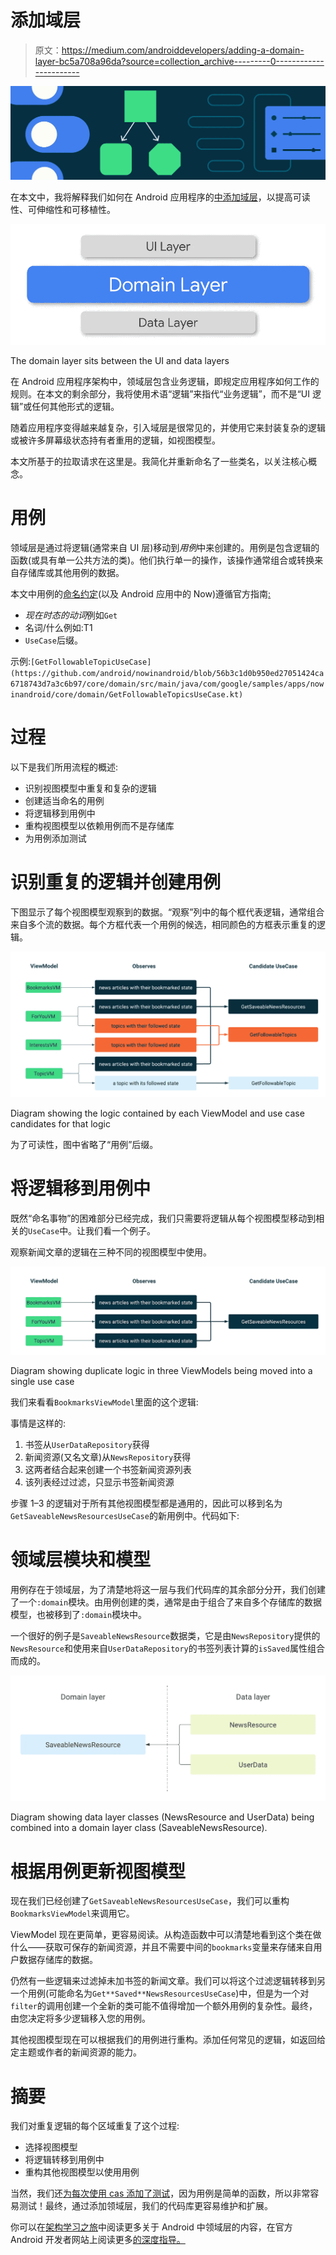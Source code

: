 # 添加域层

> 原文：<https://medium.com/androiddevelopers/adding-a-domain-layer-bc5a708a96da?source=collection_archive---------0----------------------->

![](img/3858c91fbdaae1899fbad7843fa8f8b1.png)

在本文中，我将解释我们如何在 Android 应用程序的[中添加](https://github.com/android/nowinandroid)[域层](https://developer.android.com/topic/architecture/domain-layer)，以提高可读性、可伸缩性和可移植性。

![](img/495e0b792ecb5a8525a6a6b104843053.png)

The domain layer sits between the UI and data layers

在 Android 应用程序架构中，领域层包含业务逻辑，即规定应用程序如何工作的规则。在本文的剩余部分，我将使用术语“逻辑”来指代“业务逻辑”，而不是“UI 逻辑”或任何其他形式的逻辑。

随着应用程序变得越来越复杂，引入域层是很常见的，并使用它来封装复杂的逻辑或被许多屏幕级状态持有者重用的逻辑，如视图模型。

本文所基于的拉取请求在这里是。我简化并重新命名了一些类名，以关注核心概念。

# 用例

领域层是通过将逻辑(通常来自 UI 层)移动到*用例*中来创建的。用例是包含逻辑的函数(或具有单一公共方法的类)。他们执行单一的操作，该操作通常组合或转换来自存储库或其他用例的数据。

本文中用例的[命名约定](https://en.wikipedia.org/wiki/Naming_convention_(programming))(以及 Android 应用中的 Now)遵循官方指南[:](https://developer.android.com/topic/architecture/domain-layer#conventions)

*   *现在时态的动词*例如`Get`
*   名词/什么例如:T1
*   `UseCase`后缀。

示例:`[GetFollowableTopicUseCase](https://github.com/android/nowinandroid/blob/56b3c1d0b950ed27051424ca6718743d7a3c6b97/core/domain/src/main/java/com/google/samples/apps/nowinandroid/core/domain/GetFollowableTopicsUseCase.kt)`

# 过程

以下是我们所用流程的概述:

*   识别视图模型中重复和复杂的逻辑
*   创建适当命名的用例
*   将逻辑移到用例中
*   重构视图模型以依赖用例而不是存储库
*   为用例添加测试

# 识别重复的逻辑并创建用例

下图显示了每个视图模型观察到的数据。“观察”列中的每个框代表逻辑，通常组合来自多个流的数据。每个方框代表一个用例的候选，相同颜色的方框表示重复的逻辑。

![](img/bd4c801c758a1fb74b5f9ac2f81595a2.png)

Diagram showing the logic contained by each ViewModel and use case candidates for that logic

为了可读性，图中省略了“用例”后缀。

# 将逻辑移到用例中

既然“命名事物”的困难部分已经完成，我们只需要将逻辑从每个视图模型移动到相关的`UseCase`中。让我们看一个例子。

观察新闻文章的逻辑在三种不同的视图模型中使用。

![](img/137262eae4bcc7a6a0f2a88d31afd84d.png)

Diagram showing duplicate logic in three ViewModels being moved into a single use case

我们来看看`BookmarksViewModel`里面的这个逻辑:

事情是这样的:

1.  书签从`UserDataRepository`获得
2.  新闻资源(又名文章)从`NewsRepository`获得
3.  这两者结合起来创建一个书签新闻资源列表
4.  该列表经过过滤，只显示书签新闻资源

步骤 1–3 的逻辑对于所有其他视图模型都是通用的，因此可以移到名为`GetSaveableNewsResourcesUseCase`的新用例中。代码如下:

# 领域层模块和模型

用例存在于领域层，为了清楚地将这一层与我们代码库的其余部分分开，我们创建了一个`:domain`模块。由用例创建的类，通常是由于组合了来自多个存储库的数据模型，也被移到了`:domain`模块中。

一个很好的例子是`SaveableNewsResource`数据类，它是由`NewsRepository`提供的`NewsResource`和使用来自`UserDataRepository`的书签列表计算的`isSaved`属性组合而成的。

![](img/62a1af80c074121c8804555ea4081d21.png)

Diagram showing data layer classes (NewsResource and UserData) being combined into a domain layer class (SaveableNewsResource).

# 根据用例更新视图模型

现在我们已经创建了`GetSaveableNewsResourcesUseCase`，我们可以重构`BookmarksViewModel`来调用它。

ViewModel 现在更简单，更容易阅读。从构造函数中可以清楚地看到这个类在做什么——获取可保存的新闻资源，并且不需要中间的`bookmarks`变量来存储来自用户数据存储库的数据。

仍然有一些逻辑来过滤掉未加书签的新闻文章。我们可以将这个过滤逻辑转移到另一个用例(可能命名为`Get**Saved**NewsResourcesUseCase`)中，但是为一个对`filter`的调用创建一个全新的类可能不值得增加一个额外用例的复杂性。最终，由您决定将多少逻辑移入您的用例。

其他视图模型现在可以根据我们的用例进行重构。添加任何常见的逻辑，如返回给定主题或作者的新闻资源的能力。

# 摘要

我们对重复逻辑的每个区域重复了这个过程:

*   选择视图模型
*   将逻辑转移到用例中
*   重构其他视图模型以使用用例

当然，我们还[为每次使用 cas 添加了测试](https://github.com/search?l=&q=repo%3Aandroid%2Fnowinandroid+filename%3A%2AUseCaseTest.kt&type=code)，因为用例是简单的函数，所以非常容易测试！最终，通过添加领域层，我们的代码库更容易维护和扩展。

你可以在[架构学习之旅](https://github.com/android/nowinandroid/blob/main/docs/ArchitectureLearningJourney.md)中阅读更多关于 Android 中领域层的内容，在官方 Android 开发者网站上阅读更多[的深度指导。](https://developer.android.com/topic/architecture/domain-layer)
